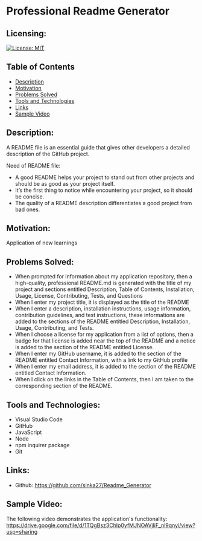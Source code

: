 # Professional Readme Generator

## Licensing:
  [![License: MIT](https://img.shields.io/badge/License-MIT-yellow.svg)](https://opensource.org/licenses/MIT ) 

## Table of Contents 
  - [Description](#description)
  - [Motivation](#motivation)
  - [Problems Solved](#problems-solved)
  - [Tools and Technologies](#tools-and-technologies)
  - [Links](#links)
  - [Sample Video](#sample-video)

## Description:
  A README file is an essential guide that gives other developers a detailed description of the GitHub project.
  
  Need of README file:
  * A good README helps your project to stand out from other projects and should be as good as your project itself.
  * It’s the first thing to notice while encountering your project, so it should be concise.
  * The quality of a README description differentiates a good project from bad ones.


  ## Motivation:
  Application of new learnings


  ## Problems Solved:
  * When prompted for information about my application repository, then a high-quality, professional README.md is generated with the title of my project and sections entitled Description, Table of Contents, Installation, Usage, License, Contributing, Tests, and Questions
  * When I enter my project title, it is displayed as the title of the README
  * When I enter a description, installation instructions, usage information, contribution guidelines, and test instructions, these informations are added to the sections of the README entitled Description, Installation, Usage, Contributing, and Tests.
  * When I choose a license for my application from a list of options, then a badge for that license is added near the top of the README and a notice is added to the section of the README entitled License.
  * When I enter my GitHub username, it is added to the section of the README entitled Contact Information, with a link to my GitHub profile
  * When I enter my email address, it is added to the section of the README entitled Contact Information.
  * When I click on the links in the Table of Contents, then I am taken to the corresponding section of the README.


  ## Tools and Technologies:
  * Visual Studio Code
  * GitHub
  * JavaScript
  * Node
  * npm inquirer package
  * Git
  

  ## Links:
  * Github: https://github.com/sinka27/Readme_Generator


  ## Sample Video:
  The following video demonstrates the application's functionality:
  https://drive.google.com/file/d/1TQgBsz3Chlp0yfMJNOAVjliF_nl9qnyi/view?usp=sharing
